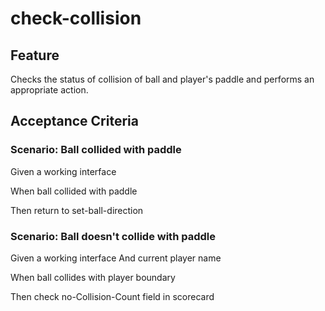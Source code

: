 # check-collision

## Feature

Checks the status of collision of ball and player's
paddle and performs an appropriate action.

## Acceptance Criteria

### Scenario: Ball collided with paddle

Given a working interface

When ball collided with paddle

Then return to set-ball-direction

### Scenario: Ball doesn't collide with paddle

Given a working interface
And current player name

When ball collides with player boundary

Then check no-Collision-Count field in scorecard
